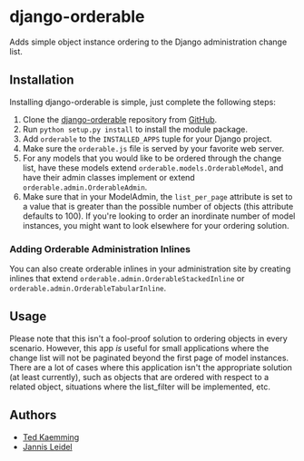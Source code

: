 # django-orderable

Adds simple object instance ordering to the Django administration change list.

## Installation

Installing django-orderable is simple, just complete the following steps:

1. Clone the [django-orderable](http://github.com/tkaemming/django-orderable)
repository from [GitHub](http://www.github.com/).
2. Run `python setup.py install` to install the module package.
3. Add `orderable` to the `INSTALLED_APPS` tuple for your Django project.
4. Make sure the `orderable.js` file is served by your favorite web server.
5. For any models that you would like to be ordered through the change list, 
   have these models extend `orderable.models.OrderableModel`, and have their
   admin classes implement or extend `orderable.admin.OrderableAdmin`.
6. Make sure that in your ModelAdmin, the `list_per_page` attribute is set 
   to a value that is greater than the possible number of objects (this 
   attribute defaults to 100). If you're looking to order an inordinate number
   of model instances, you might want to look elsewhere for your ordering 
   solution.
   
### Adding Orderable Administration Inlines

You can also create orderable inlines in your administration site by creating
inlines that extend `orderable.admin.OrderableStackedInline` or 
`orderable.admin.OrderableTabularInline`.
  
## Usage

Please note that this isn't a fool-proof solution to ordering objects in
every scenario. However, this app _is_ useful for small applications where
the change list will not be paginated beyond the first page of model
instances. There are a lot of cases where this application isn't the
appropriate solution (at least currently), such as objects that are ordered
with respect to a related object, situations where the list_filter will be
implemented, etc.

## Authors

* [Ted Kaemming](http://www.kaemming.com/)
* [Jannis Leidel](http://jezdez.me/)